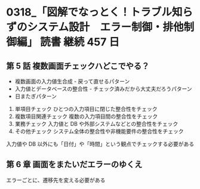 # 0318\_「図解でなっとく！トラブル知らずのシステム設計　エラー制御・排他制御編」 読書 継続 457 日

## 第 5 話 複数画面チェックハどこでやる？

- 複数画面の入力値生合成 - 戻って直せるパターン
- 入力値とデータベースの整合性 - チェック済みだから大丈夫だろうパターン
- 日またぎパターン

1. 単項目チェック ひとつの入力項目に閉じた整合性をチェック
2. 複数項目関連チェック 複数の入力項目間の整合性をチェック
3. 業務チェック 入力値と DB や外部システムなどとの整合性をチェック
4. その他チェック システム全体の整合性や非機能要件の整合性をチェック

入力値や DB 以外にも「日付」や「時間」という観点でチェックする必要がある

## 第 6 章 画面をまたいだエラーのゆくえ

エラーごとに、遷移先を変える必要がある

